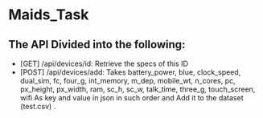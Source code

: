 # Maids_Task
## The API Divided into the following:
- [GET] /api/devices/id: Retrieve the specs of this ID
- [POST] /api/devices/add: Takes battery_power, blue, clock_speed, dual_sim, fc, four_g, int_memory, m_dep, mobile_wt, n_cores, pc, px_height, px_width, ram, sc_h, sc_w, talk_time, three_g, touch_screen, wifi As key and value in json in such order and Add it to the dataset (test.csv) .

